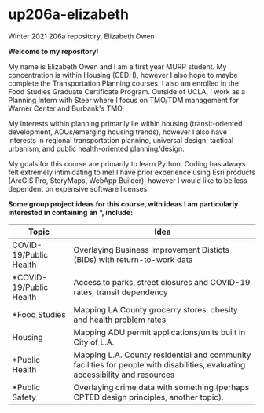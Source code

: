 # up206a-elizabeth
Winter 2021 206a repository, Elizabeth Owen

**Welcome to my repository!**


My name is Elizabeth Owen and I am a first year MURP student. My concentration is within Housing (CEDH), however I also hope to maybe complete the Transportation Planning courses. I also am enrolled in the Food Studies Graduate Certificate Program. Outside of UCLA, I work as a Planning Intern with Steer where I focus on TMO/TDM management for Warner Center and Burbank's TMO.

My interests within planning primarily lie within housing (transit-oriented development, ADUs/emerging housing trends), however I also have interests in regional transportation planning, universal design, tactical urbanism, and public health-oriented planning/design.

My goals for this course are primarily to learn Python. Coding has always felt extremely intimidating to me! I have prior experience using Esri products (ArcGIS Pro, StoryMaps, WebApp Builder), however I would like to be less dependent on expensive software licenses.

**Some group project ideas for this course, with ideas I am particularly interested in containing an \*, include:**


Topic |Idea
------|----
COVID-19/Public Health | Overlaying Business Improvement Disticts (BIDs) with return-to-work data
\*COVID-19/Public Health | Access to parks, street closures and COVID-19 rates, transit dependency
\*Food Studies | Mapping LA County grocerry stores, obesity and health problem rates
Housing | Mapping ADU permit applications/units built in City of L.A.
\*Public Health | Mapping L.A. County residential and community facilities for people with disabilities, evaluating accessibility and resources
\*Public Safety | Overlaying crime data with something (perhaps CPTED design principles, another topic).
